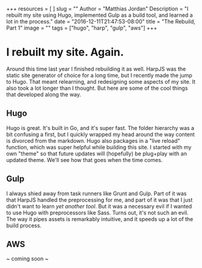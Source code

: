 +++
resources = [
]
slug = ""
Author = "Matthias Jordan"
Description = "I rebuilt my site using Hugo, implemented Gulp as a build tool, and learned a lot in the process."
date = "2016-12-11T21:47:53-08:00"
title = "The Rebuild, Part 1"
image = ""
tags = ["hugo", "harp", "gulp", "aws"]
+++
# I rebuilt my site. Again.

 Around this time last year I finished rebuilding it as well. HarpJS was the static site generator of choice for a long time, but I recently made the jump to Hugo. That meant relearning, and redesigning some aspects of my site. It also took a lot longer than I thought. But here are some of the cool things that developed along the way.

## Hugo

Hugo is great. It's built in Go, and it's super fast. The folder hierarchy was a bit confusing a first, but I quickly wrapped my head around the way content is divorced from the markdown. Hugo also packages in a "live reload" function, which was super helpful while building this site. I started with my own "theme" so that future updates will (hopefully) be plug+play with an updated theme. We'll see how that goes when the time comes.

## Gulp

I always shied away from task runners like Grunt and Gulp. Part of it was that HarpJS handled the preprocessing for me, and part of it was that I just didn't want to learn *yet another tool*. But it was a necessary evil if I wanted to use Hugo with preprocessors like Sass. Turns out, it's not such an evil. The way it pipes assets is remarkably intuitive, and it speeds up a lot of the build process.

## AWS

~ coming soon ~
